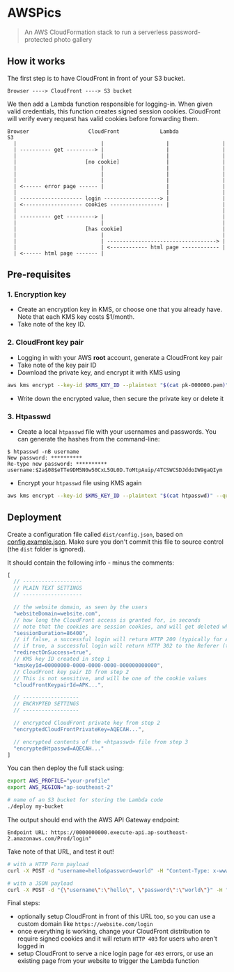 # AWSPics

> An AWS CloudFormation stack to run a serverless password-protected photo gallery

## How it works

The first step is to have CloudFront in front of your S3 bucket.

```
Browser ----> CloudFront ----> S3 bucket
```

We then add a Lambda function responsible for logging-in.
When given valid credentials, this function creates signed session cookies.
CloudFront will verify every request has valid cookies before forwarding them.

```
Browser                   CloudFront             Lambda              S3
  |                           |                    |                 |
  | ---------- get ---------> |                    |                 |
  |                           |                    |                 |
  |                      [no cookie]               |                 |
  |                           |                    |                 |
  |                           |                    |                 |
  |                           |                    |                 |
  | <------ error page ------ |                    |                 |
  |                                                |                 |
  | -------------------- login ------------------> |                 |
  | <------------------- cookies ----------------- |                 |
  |                                                                  |
  | ---------- get ---------> |                                      |
  |                           |                                      |
  |                      [has cookie]                                |
  |                           |                                      |
  |                           | -----------------------------------> |
  |                           | <------------ html page ------------ |
  | <------ html page ------- |
```

## Pre-requisites

### 1. Encryption key

- Create an encryption key in KMS, or choose one that you already have. Note that each KMS key costs $1/month.
- Take note of the key ID.

### 2. CloudFront key pair

- Logging in with your AWS **root** account, generate a CloudFront key pair
- Take note of the key pair ID
- Download the private key, and encrypt it with KMS using

```bash
aws kms encrypt --key-id $KMS_KEY_ID --plaintext "$(cat pk-000000.pem)" --query CiphertextBlob --output text
```

- Write down the encrypted value, then secure the private key or delete it

### 3. Htpasswd

- Create a local `htpasswd` file with your usernames and passwords. You can generate the hashes from the command-line:

```
$ htpasswd -nB username
New password: **********
Re-type new password: **********
username:$2a$08$eTTe9DM5N0w50CxL5OL0D.ToMtpAuip/4TCSWCSDJddoIW9gaQIym
```

- Encrypt your `htpasswd` file using KMS again

```bash
aws kms encrypt --key-id $KMS_KEY_ID --plaintext "$(cat htpasswd)" --query CiphertextBlob --output text
```

## Deployment

Create a configuration file called `dist/config.json`, based on [config.example.json](config.example.json).
Make sure you don't commit this file to source control (the `dist` folder is ignored).

It should contain the following info - minus the comments:

```js
[
  // -------------------
  // PLAIN TEXT SETTINGS
  // -------------------

  // the website domain, as seen by the users
  "websiteDomain=website.com",
  // how long the CloudFront access is granted for, in seconds
  // note that the cookies are session cookies, and will get deleted when the browser is closed anyway
  "sessionDuration=86400",
  // if false, a successful login will return HTTP 200 (typically for Ajax calls)
  // if true, a successful login will return HTTP 302 to the Referer (typically for form submissions)
  "redirectOnSuccess=true",
  // KMS key ID created in step 1
  "kmsKeyId=00000000-0000-0000-0000-000000000000",
  // CloudFront key pair ID from step 2
  // This is not sensitive, and will be one of the cookie values
  "cloudFrontKeypairId=APK...",

  // ------------------
  // ENCRYPTED SETTINGS
  // ------------------

  // encrypted CloudFront private key from step 2
  "encryptedCloudFrontPrivateKey=AQECAH...",

  // encrypted contents of the <htpasswd> file from step 3
  "encryptedHtpasswd=AQECAH..."
]
```

You can then deploy the full stack using:

```bash
export AWS_PROFILE="your-profile"
export AWS_REGION="ap-southeast-2"

# name of an S3 bucket for storing the Lambda code
./deploy my-bucket
```

The output should end with the AWS API Gateway endpoint:

```
Endpoint URL: https://0000000000.execute-api.ap-southeast-2.amazonaws.com/Prod/login"
```

Take note of that URL, and test it out!

```bash
# with a HTTP Form payload
curl -X POST -d "username=hello&password=world" -H "Content-Type: x-www-form-encoded" -i "https://0000000000.execute-api.ap-southeast-2.amazonaws.com/Prod/login"

# with a JSON payload
curl -X POST -d "{\"username\":\"hello\", \"password\":\"world\"}" -H "Content-Type: application/json" -i "https://0000000000.execute-api.ap-southeast-2.amazonaws.com/Prod/login"
```

Final steps:

- optionally setup CloudFront in front of this URL too, so you can use a custom domain like `https://website.com/login`
- once everything is working, change your CloudFront distribution to require signed cookies
and it will return `HTTP 403` for users who aren't logged in
- setup CloudFront to serve a nice login page for `403` errors, or use an existing page from your website to trigger the Lambda function
